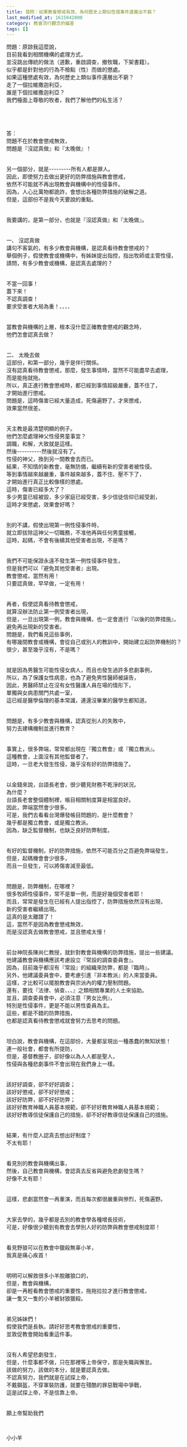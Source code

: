 ```yaml
---
title: 發問：如果教會懲戒有效，為何歷史上類似性侵事件還層出不窮？
last_modified_at: 1615042800
category: 教會流行觀念的偏差
tags: []
---
```


<div>問題：原諒我這麼說，</div>
<div>目前我看到相關機構的處理方式，</div>
<div>並沒跳出傳統的做法（道歉，重啟調查，撤牧職，下架書籍）。</div>
<div>似乎都是針對他的行為不檢點（性）而做的懲處。</div>
<div>如果這種懲處有效，為何歷史上類似事件還層出不窮？</div>
<div>走了一個拉維撒迦利亞，</div>
<div>誰是下個拉維撒迦利亞？</div>
<div>我們檯面上尊敬的牧者，我們了解他們的私生活？</div>
<div> </div>
<div> </div>
<div> </div>
<div> </div>
<div>答：</div>
<div>問題不在於教會懲戒無效，</div>
<div>問題是『沒認真做』和『太晚做』！</div>
<div> </div>
<div> </div>
<div>另一個部分，就是---------所有人都是罪人。</div>
<div>因此，即使努力去做出更好的防弊措施與教會懲戒，</div>
<div>依然不可能就不再出現教會與機構中的性侵事件。</div>
<div>因為，人心比萬物都詭詐，會想出各種防弊措施的破解之道。</div>
<div>但是，這部份不是我今天要說的重點。</div>
<div> </div>
<div> </div>
<div>我要講的，是第一部分，也就是『沒認真做』和『太晚做』。</div>
<div> </div>
<div> </div>
<div>一、<span style="white-space:pre"> </span>沒認真做</div>
<div>講句不客氣的，有多少教會與機構，是認真看待教會懲戒的？</div>
<div>舉個例子，假使教會或機構中，有姊妹提出指控，指出牧師或主管性侵，</div>
<div>請問，有多少教會或機構，是認真去處理的？</div>
<div> </div>
<div> </div>
<div>不當一回事！</div>
<div>蓋下來！</div>
<div>不認真調查！</div>
<div>要求受害者大局為重！、、、、</div>
<div> </div>
<div> </div>
<div>當教會與機構的上層，根本沒什麼正確教會懲戒的觀念時，</div>
<div>他們怎會認真去做？</div>
<div> </div>
<div> </div>
<div>二、<span style="white-space:pre"> </span>太晚去做</div>
<div>這部份，和第一部分，幾乎是伴行關係。</div>
<div>沒有認真看待教會懲戒，那麼，發生事情時，當然不可能盡早去處理，</div>
<div>而是能拖就拖。</div>
<div>所以，真正進行教會懲戒時，都已經到事情超級嚴重，蓋不住了，</div>
<div>才開始進行懲戒。</div>
<div>問題是，這時傷害已經大量造成，死傷遍野了，才來懲戒，</div>
<div>效果當然很差。</div>
<div> </div>
<div> </div>
<div>天主教是最清楚明顯的例子。</div>
<div>他們怎麼處理神父性侵男童事宜？</div>
<div>調職，和解，大致就是這樣。</div>
<div>然後----------然後就沒有了。</div>
<div>性侵的神父，換到另一間教會去而已。</div>
<div>結果，不知情的新教會，毫無防備，繼續有新的受害者被性侵。</div>
<div>等到事情越來越嚴重，事件越來越多，蓋不住、壓不下了，</div>
<div>才開始進行真正比較像樣的懲處。</div>
<div>這時，傷害已經多大了？</div>
<div>多少男童已經被毀，多少家庭已經受害，多少信徒信仰已經受創，</div>
<div>這時才來懲處，效果會好嗎？</div>
<div> </div>
<div> </div>
<div>別的不講，假使出現第一例性侵事件時，</div>
<div>就立即拔除這神父一切職務，不准他再與任何男童接觸，</div>
<div>這時，起碼，不會有後續其他受害者出現，不是嗎？</div>
<div> </div>
<div> </div>
<div>我們不可能保證永遠不發生第一例性侵事件發生，</div>
<div>但是我們可以『避免其他受害者』出現。</div>
<div>教會懲戒，當然有用！</div>
<div>只要認真做，早早做，一定有用！</div>
<div> </div>
<div> </div>
<div>再者，假使認真看待教會懲戒，</div>
<div>就算沒辦法防止第一例受害者出現，</div>
<div>但是，一旦出現第一例，教會與機構，也一定會進行『以後的防弊措施』，</div>
<div>避免再出現新的受害者。</div>
<div>問題是，我們看見這些事例，</div>
<div>有哪幾間教會或機構，會從自己或別人的教訓中，開始建立起防弊機制的？</div>
<div>很少，甚至幾乎沒有，不是嗎？</div>
<div> </div>
<div> </div>
<div>就是因為男醫生可能性侵女病人，而且也發生過許多悲劇事例，</div>
<div>所以，為了保護女性病患，也為了避免男性醫師被誣告，</div>
<div>因此，男醫師禁止在沒有女性醫護人員在場的情形下，</div>
<div>單獨與女病患關門共處一室，</div>
<div>這已經是醫學倫理的基本常識，連還沒畢業的醫學生都知道。</div>
<div> </div>
<div> </div>
<div>問題是，有多少教會與機構，認真從別人的失敗中，</div>
<div>努力去建構機制並進行教育？</div>
<div> </div>
<div> </div>
<div>事實上，很多弊端，常常都出現在『獨立教會』或『獨立教派』。</div>
<div>這種教會，上面沒有其他監督者了。</div>
<div>這時，一旦老大發生性侵，幾乎沒有好的防弊措施了。</div>
<div> </div>
<div> </div>
<div>以金錢來說，台語長老會，很少聽見財務不乾淨的狀況。</div>
<div>為什麼？</div>
<div>台語長老會整個體制裡，帳目相關制度算是相當良好。</div>
<div>因此，弊端當然會少很多。</div>
<div>可是，我們去看看台灣爆發帳目問題的，是什麼教會？</div>
<div>幾乎都是獨立教會，或是獨立教派。</div>
<div>因為，缺乏監督機制，也缺乏良好防弊制度。</div>
<div> </div>
<div> </div>
<div>有好的監督機制，好的防弊措施，依然不可能百分之百避免弊端發生，</div>
<div>但是，起碼機會會少很多，</div>
<div>而且一旦發生，可以將傷害減至最低。</div>
<div> </div>
<div> </div>
<div>問題是，防弊機制，在哪裡？</div>
<div>很多牧師性侵事件，常不是單一例，而是好幾個受害者耶！</div>
<div>而且，常常是發生在已經有人提出指控了，防弊措施依然沒有出現，</div>
<div>新的受害者繼續出現。</div>
<div>這真的是太離譜了！</div>
<div>這，當然不是因為教會懲戒無效，</div>
<div>而是沒認真去做教會懲戒，並且懲戒太慢！</div>
<div> </div>
<div> </div>
<div>前台神院長陳尚仁教授，就針對教會與機構的防弊措施，提出一些建議。</div>
<div>他建議教會與機構應該考慮設立『常設的調查委員會』。</div>
<div>因為，目前幾乎都沒有『常設』的組織來防弊，都是『臨時』。</div>
<div>另外，他建議委員會中，要考慮引進『非本教派』的人來當委員。</div>
<div>這樣，才比較可以擺脫教會與宗派內的權力壓制問題。</div>
<div>還有，要找『法律、偵查、、、』之類相關專業的人士來協助。</div>
<div>並且，調查委員會中，必須注意『男女比例』，</div>
<div>特別是性侵事件，更是不能以男性委員為主。</div>
<div>這些，都是不錯的防弊措施，</div>
<div>也都是認真看待教會懲戒就會努力去思考的問題。</div>
<div> </div>
<div> </div>
<div>坦白說，教會與機構，在這部份，大量都呈現出一種愚蠢的無知狀態！</div>
<div>連一般社會，都會有所提防，</div>
<div>但是，基督教圈子，卻好像以為人人都是聖人，</div>
<div>性侵與各種悲劇事件不會出現在我們身上一樣。</div>
<div> </div>
<div> </div>
<div>該好好調查，卻不好好調查；</div>
<div>該好好懲戒，卻不好好懲戒；</div>
<div>該好好防弊，卻不好好防弊；</div>
<div>該好好教育神職人員基本規範，卻不好好教育神職人員基本規範；</div>
<div>該好好教導信徒保護自己的措施，卻不好好教導信徒保護自己的措施。</div>
<div> </div>
<div> </div>
<div>結果，有什麼人認真去想出好制度？</div>
<div>不太有耶！</div>
<div> </div>
<div> </div>
<div>看見別的教會與機構出事，</div>
<div>然後，自己教會與機構，會認真去反省與避免悲劇發生嗎？</div>
<div>好像不太有耶！</div>
<div> </div>
<div> </div>
<div>這樣，悲劇當然會一再重演，而且每次都很嚴重與慘烈，死傷遍野。</div>
<div> </div>
<div> </div>
<div>大家去學的，幾乎都是去別的教會學各種增長技術，</div>
<div>可是，好像很少聽到有教會去學別人好的防弊與教會懲戒制度耶！</div>
<div> </div>
<div> </div>
<div>看見野狼可以在教會中獵殺無辜小羊，</div>
<div>我真是痛心疾首！</div>
<div> </div>
<div> </div>
<div>明明可以解救很多小羊脫離狼口的，</div>
<div>但是，教會與機構，</div>
<div>卻是一再輕看教會懲戒的重要性，拖拖拉拉才進行教會懲戒，</div>
<div>讓一隻又一隻的小羊被豺狼獵殺。</div>
<div> </div>
<div> </div>
<div>弟兄姊妹們！</div>
<div>假使我們是長執，請好好思考教會懲戒的重要性，</div>
<div>並敦促教會開始看重這件事。</div>
<div> </div>
<div> </div>
<div>沒有人希望悲劇發生，</div>
<div>但是，什麼事都不做，只在那裡等上帝保守，那是失職與懈怠。</div>
<div>該做的努力，該做的本分，就是要認真去做。</div>
<div>不認真努力，我們就是在試探上帝，</div>
<div>不戴鋼盔，不穿軍裝防護，就要在殘酷的罪惡戰場中爭戰，</div>
<div>這是試探上帝，不是信靠上帝。</div>
<div> </div>
<div> </div>
<div>願上帝幫助我們</div>
<p> </p>
<p>小小羊</p>

